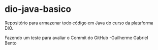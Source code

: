 # dio-java-basico
Repositório para armazenar todo código em Java do curso da plataforma DIO.

Fazendo um teste para avaliar o Commit do GitHub
-Guilherme Gabriel Bento
